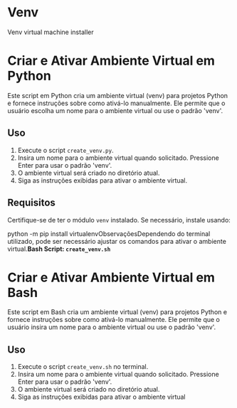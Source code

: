 # Venv
Venv virtual machine installer

# Criar e Ativar Ambiente Virtual em Python

Este script em Python cria um ambiente virtual (venv) para projetos Python e fornece instruções sobre como ativá-lo manualmente. Ele permite que o usuário escolha um nome para o ambiente virtual ou use o padrão 'venv'.

## Uso

1. Execute o script `create_venv.py`.
2. Insira um nome para o ambiente virtual quando solicitado. Pressione Enter para usar o padrão 'venv'.
3. O ambiente virtual será criado no diretório atual.
4. Siga as instruções exibidas para ativar o ambiente virtual.

## Requisitos

Certifique-se de ter o módulo `venv` instalado. Se necessário, instale usando:


python -m pip install virtualenvObservaçõesDependendo do terminal utilizado, pode ser necessário ajustar os comandos para ativar o ambiente virtual.**Bash Script: `create_venv.sh`**


# Criar e Ativar Ambiente Virtual em Bash

Este script em Bash cria um ambiente virtual (venv) para projetos Python e fornece instruções sobre como ativá-lo manualmente. Ele permite que o usuário insira um nome para o ambiente virtual ou use o padrão 'venv'.

## Uso

1. Execute o script `create_venv.sh` no terminal.
2. Insira um nome para o ambiente virtual quando solicitado. Pressione Enter para usar o padrão 'venv'.
3. O ambiente virtual será criado no diretório atual.
4. Siga as instruções exibidas para ativar o ambiente virtual
